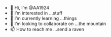 - 👋 Hi, I’m @AA1924
- 👀 I’m interested in ...stuff
- 🌱 I’m currently learning ...things
- 💞️ I’m looking to collaborate on ...the mountain
- 📫 How to reach me ...send a raven

<!---
AA1924/AA1924 is a ✨ special ✨ repository because its `README.md` (this file) appears on your GitHub profile.
You can click the Preview link to take a look at your changes.
--->
